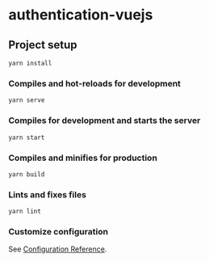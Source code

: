 # authentication-vuejs

## Project setup
```
yarn install
```

### Compiles and hot-reloads for development
```
yarn serve
```

### Compiles for development and starts the server
```
yarn start
```

### Compiles and minifies for production
```
yarn build
```

### Lints and fixes files
```
yarn lint
```

### Customize configuration
See [Configuration Reference](https://cli.vuejs.org/config/).
